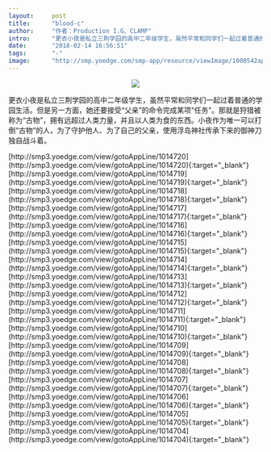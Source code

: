 ```yaml
---
layout:     post
title:      "blood-c"
author:     "作者：Production I.G、CLAMP"
intro:      "更衣小夜是私立三荆学园的高中二年级学生，虽然平常和同学们一起过着普通的学园生活。但是另一方面，她还要接受“父亲”的命令完成某项“任务”。那就是狩猎被称为“古物”，拥有远超过人类力量，并且以人类为食的东西。小夜作为唯一可以打倒“古物”的人，为了守护他人、为了自己的父亲，使用浮岛神社传承下来的御神刀独自战斗着。"
date:       "2018-02-14 16:56:51"
tags:       "-"
image:      "http://smp.yoedge.com/smp-app/resource/viewImage/1000542appline.png"
---
```

<div style="text-align: center">
<p><img src="http://smp.yoedge.com/smp-app/resource/viewImage/1000542appline.png"/></p>
</div>
<p class="post-meta">
<span>更衣小夜是私立三荆学园的高中二年级学生，虽然平常和同学们一起过着普通的学园生活。但是另一方面，她还要接受“父亲”的命令完成某项“任务”。那就是狩猎被称为“古物”，拥有远超过人类力量，并且以人类为食的东西。小夜作为唯一可以打倒“古物”的人，为了守护他人、为了自己的父亲，使用浮岛神社传承下来的御神刀独自战斗着。</span>
</p>
[http://smp3.yoedge.com/view/gotoAppLine/1014720](http://smp3.yoedge.com/view/gotoAppLine/1014720){:target="_blank"}
[http://smp3.yoedge.com/view/gotoAppLine/1014719](http://smp3.yoedge.com/view/gotoAppLine/1014719){:target="_blank"}
[http://smp3.yoedge.com/view/gotoAppLine/1014718](http://smp3.yoedge.com/view/gotoAppLine/1014718){:target="_blank"}
[http://smp3.yoedge.com/view/gotoAppLine/1014717](http://smp3.yoedge.com/view/gotoAppLine/1014717){:target="_blank"}
[http://smp3.yoedge.com/view/gotoAppLine/1014716](http://smp3.yoedge.com/view/gotoAppLine/1014716){:target="_blank"}
[http://smp3.yoedge.com/view/gotoAppLine/1014715](http://smp3.yoedge.com/view/gotoAppLine/1014715){:target="_blank"}
[http://smp3.yoedge.com/view/gotoAppLine/1014714](http://smp3.yoedge.com/view/gotoAppLine/1014714){:target="_blank"}
[http://smp3.yoedge.com/view/gotoAppLine/1014713](http://smp3.yoedge.com/view/gotoAppLine/1014713){:target="_blank"}
[http://smp3.yoedge.com/view/gotoAppLine/1014712](http://smp3.yoedge.com/view/gotoAppLine/1014712){:target="_blank"}
[http://smp3.yoedge.com/view/gotoAppLine/1014711](http://smp3.yoedge.com/view/gotoAppLine/1014711){:target="_blank"}
[http://smp3.yoedge.com/view/gotoAppLine/1014710](http://smp3.yoedge.com/view/gotoAppLine/1014710){:target="_blank"}
[http://smp3.yoedge.com/view/gotoAppLine/1014709](http://smp3.yoedge.com/view/gotoAppLine/1014709){:target="_blank"}
[http://smp3.yoedge.com/view/gotoAppLine/1014708](http://smp3.yoedge.com/view/gotoAppLine/1014708){:target="_blank"}
[http://smp3.yoedge.com/view/gotoAppLine/1014707](http://smp3.yoedge.com/view/gotoAppLine/1014707){:target="_blank"}
[http://smp3.yoedge.com/view/gotoAppLine/1014706](http://smp3.yoedge.com/view/gotoAppLine/1014706){:target="_blank"}
[http://smp3.yoedge.com/view/gotoAppLine/1014705](http://smp3.yoedge.com/view/gotoAppLine/1014705){:target="_blank"}
[http://smp3.yoedge.com/view/gotoAppLine/1014704](http://smp3.yoedge.com/view/gotoAppLine/1014704){:target="_blank"}


